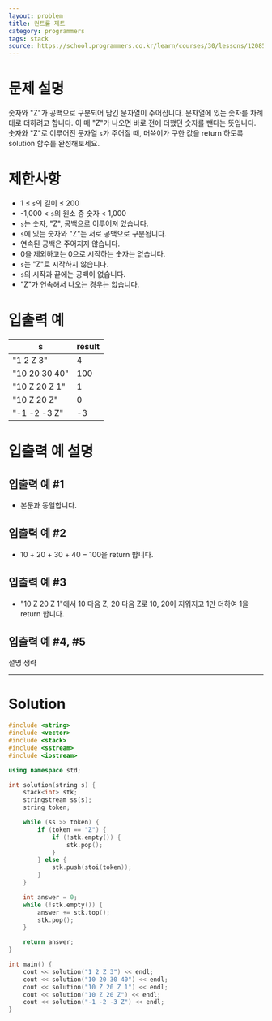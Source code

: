 ```yaml
---
layout: problem
title: 컨트롤 제트
category: programmers
tags: stack
source: https://school.programmers.co.kr/learn/courses/30/lessons/120853
---
```


# 문제 설명

숫자와 "Z"가 공백으로 구분되어 담긴 문자열이 주어집니다. 문자열에 있는 숫자를 차례대로 더하려고 합니다. 이 때 "Z"가 나오면 바로 전에 더했던 숫자를 뺀다는 뜻입니다. 숫자와 "Z"로 이루어진 문자열 `s`가 주어질 때, 머쓱이가 구한 값을 return 하도록 solution 함수를 완성해보세요.

# 제한사항

- 1 ≤ `s`의 길이 ≤ 200
- -1,000 < `s`의 원소 중 숫자 < 1,000
- `s`는 숫자, "Z", 공백으로 이루어져 있습니다.
- `s`에 있는 숫자와 "Z"는 서로 공백으로 구분됩니다.
- 연속된 공백은 주어지지 않습니다.
- 0을 제외하고는 0으로 시작하는 숫자는 없습니다.
- `s`는 "Z"로 시작하지 않습니다.
- `s`의 시작과 끝에는 공백이 없습니다.
- "Z"가 연속해서 나오는 경우는 없습니다.

# 입출력 예

| s | result |
| --- | --- |
| "1 2 Z 3" | 4 |
| "10 20 30 40" | 100 |
| "10 Z 20 Z 1" | 1 |
| "10 Z 20 Z" | 0 |
| "-1 -2 -3 Z" | -3 |

# 입출력 예 설명

## 입출력 예 #1

- 본문과 동일합니다.

## 입출력 예 #2

- 10 + 20 + 30 + 40 = 100을 return 합니다.

## 입출력 예 #3

- "10 Z 20 Z 1"에서 10 다음 Z, 20 다음 Z로 10, 20이 지워지고 1만 더하여 1을 return 합니다.

## 입출력 예 #4, #5

설명 생략

---

# Solution

```cpp
#include <string>
#include <vector>
#include <stack>
#include <sstream>
#include <iostream>

using namespace std;

int solution(string s) {
    stack<int> stk;
    stringstream ss(s);
    string token;

    while (ss >> token) {
        if (token == "Z") {
            if (!stk.empty()) {
                stk.pop();
            }
        } else {
            stk.push(stoi(token));
        }
    }

    int answer = 0;
    while (!stk.empty()) {
        answer += stk.top();
        stk.pop();
    }

    return answer;
}

int main() {
    cout << solution("1 2 Z 3") << endl;
    cout << solution("10 20 30 40") << endl;
    cout << solution("10 Z 20 Z 1") << endl;
    cout << solution("10 Z 20 Z") << endl;
    cout << solution("-1 -2 -3 Z") << endl;
}
```
